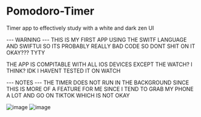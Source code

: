 # Pomodoro-Timer
Timer app to effectively study with a white and dark zen UI

 --- WARNING ---
THIS IS MY FIRST APP USING THE SWITF LANGUAGE AND SWIFTUI SO ITS PROBABLY REALLY BAD CODE SO DONT SHIT ON IT OKAY??? TYTY

THE APP IS COMPITABLE WITH ALL IOS DEVICES EXCEPT THE WATCH? I THINK? IDK I HAVENT TESTED IT ON WATCH

--- NOTES ---
THE TIMER DOES NOT RUN IN THE BACKGROUND SINCE THIS IS MORE OF A FEATURE FOR ME SINCE I TEND TO GRAB MY PHONE A LOT AND GO ON TIKTOK WHICH IS NOT OKAY

![image](https://github.com/ciddy0/Pomodoro-Timer/assets/96404041/0ede16ec-49e0-4cf0-90b0-211a96a7676b)
![image](https://github.com/ciddy0/Pomodoro-Timer/assets/96404041/3cf074a4-a3a9-4bdf-859e-6c8427aafafc)

